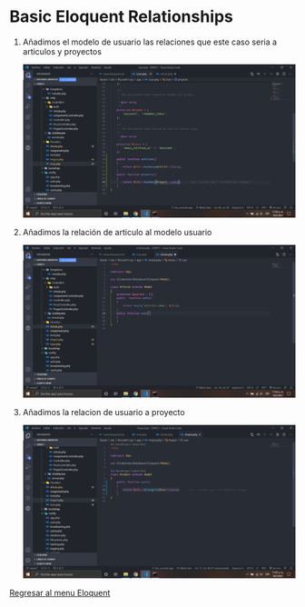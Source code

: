 # Basic Eloquent Relationships

1. Añadimos el modelo de usuario las relaciones que este caso seria a articulos y proyectos

    ![alt](../img/52.png "Basic Eloquent Relationships")

2. Añadimos la relación de articulo al modelo usuario

    ![alt](../img/53.png "Basic Eloquent Relationships")

3. Añadimos la relacion de usuario a proyecto

    ![alt](../img/54.png "Basic Eloquent Relationships")

[Regresar al menu Eloquent](./menuEloquent.md)
